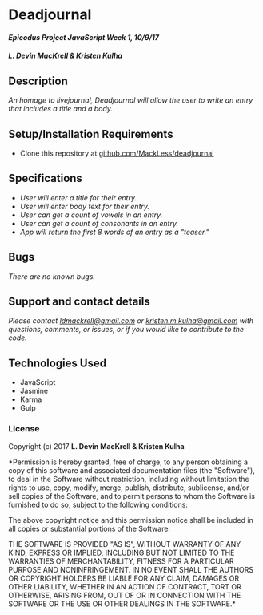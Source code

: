 # Deadjournal

#### _Epicodus Project JavaScript Week 1, 10/9/17_

#### _**L. Devin MacKrell & Kristen Kulha**_

## Description

_An homage to livejournal, Deadjournal will allow the user to write an entry that includes a title and a body._

## Setup/Installation Requirements

* Clone this repository at [github.com/MackLess/deadjournal](https://github.com/MacKLess/deadjournal.git)
<!-- * Ensure you have Postgres installed and running ([instructions here](https://www.learnhowtoprogram.com/ruby/ruby-database-basics/installing-postgres-7fb0cff7-a0f5-4b61-a0db-8a928b9f67ef))
* Create a database ```shoes_for_you_development``` by running the command ```createdb -T template0 shoes_for_you_development```
* Run the command ```psql shoes_for_you_development < my_database.sql``` in the project root directory
* Run the command ```ruby app.rb``` in the project root directory
* Open ```localhost:4567``` in your web browser -->

## Specifications

* _User will enter a title for their entry._
* _User will enter body text for their entry._
* _User can get a count of vowels in an entry._
* _User can get a count of consonants in an entry._
* _App will return the first 8 words of an entry as a "teaser."_

## Bugs

_There are no known bugs._

## Support and contact details

_Please contact [ldmackrell@gmail.com](mailto:ldmackrell@gmail.com) or [kristen.m.kulha@gmail.com](mailto:kristen.m.kulha@gmail.com) with questions, comments, or issues, or if you would like to contribute to the code._

## Technologies Used

* JavaScript
* Jasmine
* Karma
* Gulp

### License

Copyright (c) 2017 **L. Devin MacKrell & Kristen Kulha**

*Permission is hereby granted, free of charge, to any person obtaining a copy
of this software and associated documentation files (the "Software"), to deal
in the Software without restriction, including without limitation the rights
to use, copy, modify, merge, publish, distribute, sublicense, and/or sell
copies of the Software, and to permit persons to whom the Software is
furnished to do so, subject to the following conditions:

The above copyright notice and this permission notice shall be included in all
copies or substantial portions of the Software.

THE SOFTWARE IS PROVIDED "AS IS", WITHOUT WARRANTY OF ANY KIND, EXPRESS OR
IMPLIED, INCLUDING BUT NOT LIMITED TO THE WARRANTIES OF MERCHANTABILITY,
FITNESS FOR A PARTICULAR PURPOSE AND NONINFRINGEMENT. IN NO EVENT SHALL THE
AUTHORS OR COPYRIGHT HOLDERS BE LIABLE FOR ANY CLAIM, DAMAGES OR OTHER
LIABILITY, WHETHER IN AN ACTION OF CONTRACT, TORT OR OTHERWISE, ARISING FROM,
OUT OF OR IN CONNECTION WITH THE SOFTWARE OR THE USE OR OTHER DEALINGS IN THE
SOFTWARE.*
